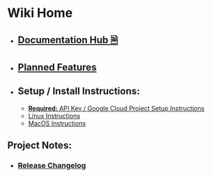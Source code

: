 # Wiki Home
* ## [Documentation Hub 🗎](https://github.com/ThioJoe/YT-Spammer-Purge/wiki/Documentation-Hub)
* ## [Planned Features](Planned-Features)
* ## Setup / Install Instructions:
	* [**Required:** API Key / Google Cloud Project Setup Instructions](https://github.com/ThioJoe/YT-Spammer-Purge#instructions---obtaining-youtube-api-key)
	* [Linux Instructions](Linux-Installation-Instructions)
	* [MacOS Instructions](MacOS-Instructions)

## Project Notes:
* ### [Release Changelog](https://github.com/ThioJoe/YT-Spammer-Purge/wiki/Release-Changelog)